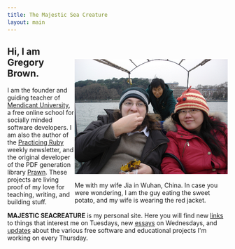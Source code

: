 ```yaml
---
title: The Majestic Sea Creature
layout: main
---
```

<div style="width: 350px; float: right; margin-top: 45px">
<img src="/images/wuhan.jpg">

<p style="font-size: 1.0em">Me with my wife Jia in Wuhan, China. In case you were wondering, I am the guy eating the sweet potato, and my wife is wearing the red jacket.</p>
</div>

<div style="width: 400; height: 450px;">

<h2>Hi, I am Gregory Brown.</h2>

<p>
I am the founder and guiding teacher of <a href="http://university.rubymendicant.com" target='_blank'>Mendicant University</a>, a free online school for socially minded software developers. I am also the author of the <a href="http://practicingruby.com" 
 target='_blank'>Practicing Ruby</a> weekly newsletter, and the original developer of the PDF generation library <a href="http://prawn.majesticseacreature.com" target='_blank'>Prawn</a>. These projects are living proof of my love for teaching, writing, and building stuff.
</p>

<p>
<b>MAJESTIC SEACREATURE</b> is my personal site. Here you will find new <a href="/links.html">links</a> to things that interest me on Tuesdays, new <a href="/essays.html">essays</a> on Wednesdays, and <a href="/updates.html">updates</a> about the various free software and educational projects I'm working on every Thursday.</p>
</div>
